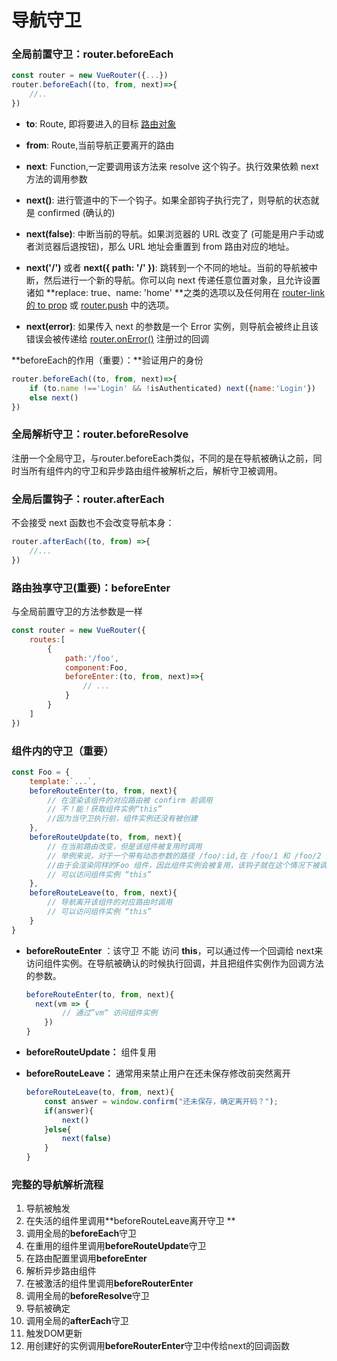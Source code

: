 # 导航守卫

### 全局前置守卫：router.beforeEach

```javascript
const router = new VueRouter({...})
router.beforeEach((to, from, next)=>{
    //..
})
```

* **to**: Route, 即将要进入的目标 [路由对象](https://router.vuejs.org/zh/api/#路由对象)

* **from**: Route,当前导航正要离开的路由

* **next**: Function,一定要调用该方法来 resolve 这个钩子。执行效果依赖 next 方法的调用参数
* **next()**: 进行管道中的下一个钩子。如果全部钩子执行完了，则导航的状态就是 confirmed (确认的)
  
* **next(false)**: 中断当前的导航。如果浏览器的     URL 改变了 (可能是用户手动或者浏览器后退按钮)，那么 URL 地址会重置到 from 路由对应的地址。
  
* **next('/')** 或者 **next({ path: '/' })**:     跳转到一个不同的地址。当前的导航被中断，然后进行一个新的导航。你可以向 next 传递任意位置对象，且允许设置诸如 **replace:     true、name: 'home' **之类的选项以及任何用在 [router-link 的 to prop](https://router.vuejs.org/zh/api/#to) 或 [router.push](https://router.vuejs.org/zh/api/#router-push) 中的选项。
  
* **next(error)**: 如果传入 next 的参数是一个 Error 实例，则导航会被终止且该错误会被传递给 [router.onError()](https://router.vuejs.org/zh/api/#router-onerror) 注册过的回调

**beforeEach的作用（重要）：**验证用户的身份

```javascript
router.beforeEach((to, from, next)=>{
    if (to.name !=='Login' && !isAuthenticated) next({name:'Login'})
    else next()
})
```

### 全局解析守卫：router.beforeResolve

注册一个全局守卫，与router.beforeEach类似，不同的是在导航被确认之前，同时当所有组件内的守卫和异步路由组件被解析之后，解析守卫被调用。

### 全局后置钩子：router.afterEach

不会接受 next 函数也不会改变导航本身：

```javascript
router.afterEach((to, from) =>{
    //...
})
```

### 路由独享守卫(重要)：beforeEnter

与全局前置守卫的方法参数是一样

```javascript
const router = new VueRouter({
    routes:[
        {
            path:'/foo',
            component:Foo,
            beforeEnter:(to, from, next)=>{
                // ...
            }
        }
    ]
})
```

### 组件内的守卫（重要）

```javascript
const Foo = {
    template:`...`,
    beforeRouteEnter(to, from, next){
        // 在渲染该组件的对应路由被 confirm 前调用
        // 不！能！获取组件实例“this”
        //因为当守卫执行前，组件实例还没有被创建
    },
    beforeRouteUpdate(to, from, next){
        // 在当前路由改变，但是该组件被复用时调用
        // 举例来说，对于一个带有动态参数的路径 /foo/:id,在 /foo/1 和 /foo/2 之间跳转的时候
        //由于会渲染同样的Foo 组件，因此组件实例会被复用，该钩子就在这个情况下被调用
        // 可以访问组件实例 “this”
    },
    beforeRouteLeave(to, from, next){
        // 导航离开该组件的对应路由时调用
        // 可以访问组件实例 “this”
    }
}
```

* **beforeRouteEnter** ：该守卫 不能 访问 **this**，可以通过传一个回调给 next来访问组件实例。在导航被确认的时候执行回调，并且把组件实例作为回调方法的参数。

  ```javascript
  beforeRouteEnter(to, from, next){
  	next(vm => {
          // 通过”vm“ 访问组件实例
      })
  }
  ```

* **beforeRouteUpdate：** 组件复用

* **beforeRouteLeave：** 通常用来禁止用户在还未保存修改前突然离开

  ```javascript
  beforeRouteLeave(to, from, next){
      const answer = window.confirm("还未保存，确定离开码？");
      if(answer){
          next()
      }else{
          next(false)
      }
  }
  ```

### 完整的导航解析流程

1. 导航被触发
2. 在失活的组件里调用**beforeRouteLeave离开守卫 **
3. 调用全局的**beforeEach**守卫
4. 在重用的组件里调用**beforeRouteUpdate**守卫
5. 在路由配置里调用**beforeEnter**
6. 解析异步路由组件
7. 在被激活的组件里调用**beforeRouterEnter**
8. 调用全局的**beforeResolve**守卫
9. 导航被确定
10. 调用全局的**afterEach**守卫
11. 触发DOM更新
12. 用创建好的实例调用**beforeRouterEnter**守卫中传给next的回调函数